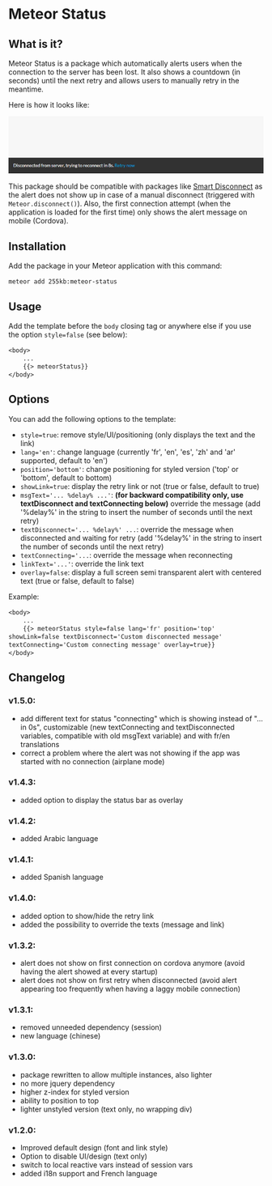 # Meteor Status

## What is it?
Meteor Status is a package which automatically alerts users when the connection to the server has been lost.
It also shows a countdown (in seconds) until the next retry and allows users to manually retry in the meantime.

Here is how it looks like:

![Meteor Status screenshot](docs/screenshot.png)

This package should be compatible with packages like [Smart Disconnect](https://github.com/mixmaxhq/meteor-smart-disconnect) as the alert does not show up in case of a manual disconnect (triggered with `Meteor.disconnect()`).
Also, the first connection attempt (when the application is loaded for the first time) only shows the alert message on mobile (Cordova).

## Installation

Add the package in your Meteor application with this command:

```
meteor add 255kb:meteor-status
```

## Usage

Add the template before the `body` closing tag or anywhere else if you use the option `style=false` (see below):

    <body>
        ...
        {{> meteorStatus}}
    </body>


## Options

You can add the following options to the template: 

- `style=true`: remove style/UI/positioning (only displays the text and the link)
- `lang='en'`: change language (currently 'fr', 'en', 'es', 'zh' and 'ar' supported, default to 'en')
- `position='bottom'`: change positioning for styled version ('top' or 'bottom', default to bottom)
- `showLink=true`: display the retry link or not (true or false, default to true)
- `msgText='... %delay% ...'`: **(for backward compatibility only, use textDisconnect and textConnecting below)** override the message (add '%delay%' in the string to insert the number of seconds until the next retry)
- `textDisconnect='... %delay%' ...`: override the message when disconnected and waiting for retry (add '%delay%' in the string to insert the number of seconds until the next retry)
- `textConnecting='...`: override the message when reconnecting
- `linkText='...'`: override the link text
- `overlay=false`: display a full screen semi transparent alert with centered text (true or false, default to false)

Example:

    <body>
        ...
        {{> meteorStatus style=false lang='fr' position='top' showLink=false textDisconnect='Custom disconnected message' textConnecting='Custom connecting message' overlay=true}}
    </body>


## Changelog

### v1.5.0:
- add different text for status "connecting" which is showing instead of "... in 0s", customizable (new textConnecting and textDisconnected variables, compatible with old msgText variable) and with fr/en translations
- correct a problem where the alert was not showing if the app was started with no connection (airplane mode)

### v1.4.3:
- added option to display the status bar as overlay

### v1.4.2:
- added Arabic language

### v1.4.1:
- added Spanish language

### v1.4.0:
- added option to show/hide the retry link
- added the possibility to override the texts (message and link)

### v1.3.2:
- alert does not show on first connection on cordova anymore (avoid having the alert showed at every startup)
- alert does not show on first retry when disconnected (avoid alert appearing too frequently when having a laggy mobile connection)

### v1.3.1:
- removed unneeded dependency (session)
- new language (chinese)

### v1.3.0:
- package rewritten to allow multiple instances, also lighter
- no more jquery dependency
- higher z-index for styled version
- ability to position to top
- lighter unstyled version (text only, no wrapping div)

### v1.2.0:
- Improved default design (font and link style)
- Option to disable UI/design (text only) 
- switch to local reactive vars instead of session vars
- added i18n support and French language
